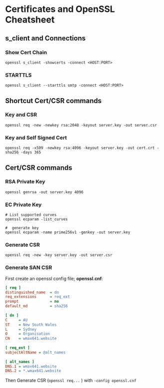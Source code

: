 # Certificates and OpenSSL Cheatsheet

## s_client and Connections
### Show Cert Chain
```
openssl s_client -showcerts -connect <HOST:PORT>
```
### STARTTLS
```
openssl s_client --starttls smtp -connect <HOST:PORT>
```

## Shortcut Cert/CSR commands
### Key and CSR
```
openssl req -new -newkey rsa:2048 -keyout server.key -out server.csr
```
### Key and Self Signed Cert
```
openssl req -x509 -newkey rsa:4096 -keyout server.key -out cert.crt -sha256 -days 365
```

## Cert/CSR commands
### RSA Private Key
```
openssl genrsa -out server.key 4096
```
### EC Private Key
```
# List supported curves
openssl ecparam -list_curves

#  generate key
openssl ecparam -name prime256v1 -genkey -out server.key
```

### Generate CSR
```
openssl req -new -key server.key -out server.csr
```

### Generate SAN CSR
First create an openssl config file; __openssl.cnf__:
``` ini
[ req ]
distinguished_name  = dn
req_extensions      = req_ext
prompt              = no
default_md          = sha256
  
[ dn ]
C     = AU
ST    = New South Wales
L     = Sydney
O     = Organisation
CN    = wmax641.website
  
[ req_ext ]
subjectAltName = @alt_names
  
[ alt_names ]
DNS.1 = wmax641.website
DNS.2 = *.wmax641.website
```
Then Generate CSR (`openssl req...` ) with `-config openssl.cnf`
